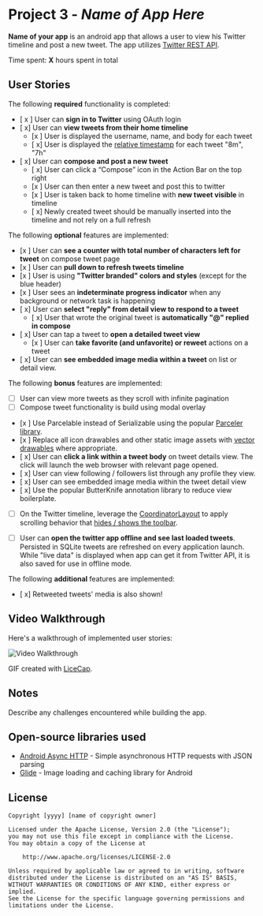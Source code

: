 # Project 3 - *Name of App Here*

**Name of your app** is an android app that allows a user to view his Twitter timeline and post a new tweet. The app utilizes [Twitter REST API](https://dev.twitter.com/rest/public).

Time spent: **X** hours spent in total

## User Stories

The following **required** functionality is completed:

* [ x ]	User can **sign in to Twitter** using OAuth login
* [ x]	User can **view tweets from their home timeline**
  * [x ] User is displayed the username, name, and body for each tweet
  * [ x] User is displayed the [relative timestamp](https://gist.github.com/nesquena/f786232f5ef72f6e10a7) for each tweet "8m", "7h"
* [ x] User can **compose and post a new tweet**
  * [ x] User can click a “Compose” icon in the Action Bar on the top right
  * [x ] User can then enter a new tweet and post this to twitter
  * [x ] User is taken back to home timeline with **new tweet visible** in timeline
  * [ x] Newly created tweet should be manually inserted into the timeline and not rely on a full refresh

The following **optional** features are implemented:

* [x ] User can **see a counter with total number of characters left for tweet** on compose tweet page
* [x ] User can **pull down to refresh tweets timeline**
* [x ] User is using **"Twitter branded" colors and styles** (except for the blue header)
* [x ] User sees an **indeterminate progress indicator** when any background or network task is happening
* [ x] User can **select "reply" from detail view to respond to a tweet**
  * [ x] User that wrote the original tweet is **automatically "@" replied in compose**
* [ x] User can tap a tweet to **open a detailed tweet view**
  * [x ] User can **take favorite (and unfavorite) or reweet** actions on a tweet
* [ x] User can **see embedded image media within a tweet** on list or detail view.

The following **bonus** features are implemented:

* [ ] User can view more tweets as they scroll with infinite pagination
* [ ] Compose tweet functionality is build using modal overlay
* [x ] Use Parcelable instead of Serializable using the popular [Parceler library](http://guides.codepath.com/android/Using-Parceler).
* [x ] Replace all icon drawables and other static image assets with [vector drawables](http://guides.codepath.com/android/Drawables#vector-drawables) where appropriate.
* [ x] User can **click a link within a tweet body** on tweet details view. The click will launch the web browser with relevant page opened.
* [ x] User can view following / followers list through any profile they view.
* [ x] User can see embedded image media within the tweet detail view
* [ x] Use the popular ButterKnife annotation library to reduce view boilerplate.
* [ ] On the Twitter timeline, leverage the [CoordinatorLayout](http://guides.codepath.com/android/Handling-Scrolls-with-CoordinatorLayout#responding-to-scroll-events) to apply scrolling behavior that [hides / shows the toolbar](http://guides.codepath.com/android/Using-the-App-ToolBar#reacting-to-scroll).
* [ ] User can **open the twitter app offline and see last loaded tweets**. Persisted in SQLite tweets are refreshed on every application launch. While "live data" is displayed when app can get it from Twitter API, it is also saved for use in offline mode.


The following **additional** features are implemented:

* [ x] Retweeted tweets' media is also shown!

## Video Walkthrough

Here's a walkthrough of implemented user stories:

<img src='https://i.imgur.com/RSoVeyf.gif' title='Video Walkthrough' width='' alt='Video Walkthrough' />

GIF created with [LiceCap](http://www.cockos.com/licecap/).

## Notes

Describe any challenges encountered while building the app.

## Open-source libraries used

- [Android Async HTTP](https://github.com/loopj/android-async-http) - Simple asynchronous HTTP requests with JSON parsing
- [Glide](https://github.com/bumptech/glide) - Image loading and caching library for Android

## License

    Copyright [yyyy] [name of copyright owner]

    Licensed under the Apache License, Version 2.0 (the "License");
    you may not use this file except in compliance with the License.
    You may obtain a copy of the License at

        http://www.apache.org/licenses/LICENSE-2.0

    Unless required by applicable law or agreed to in writing, software
    distributed under the License is distributed on an "AS IS" BASIS,
    WITHOUT WARRANTIES OR CONDITIONS OF ANY KIND, either express or implied.
    See the License for the specific language governing permissions and
    limitations under the License.
